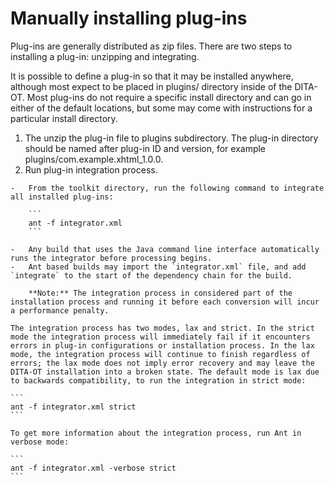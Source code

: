 # Manually installing plug-ins

Plug-ins are generally distributed as zip files. There are two steps to installing a plug-in: unzipping and integrating.

It is possible to define a plug-in so that it may be installed anywhere, although most expect to be placed in plugins/ directory inside of the DITA-OT. Most plug-ins do not require a specific install directory and can go in either of the default locations, but some may come with instructions for a particular install directory.

1.   The unzip the plug-in file to plugins subdirectory. The plug-in directory should be named after plug-in ID and version, for example plugins/com.example.xhtml\_1.0.0.
2.   Run plug-in integration process. 

    -   From the toolkit directory, run the following command to integrate all installed plug-ins:

        ```
        ant -f integrator.xml 
        ```

    -   Any build that uses the Java command line interface automatically runs the integrator before processing begins.
    -   Ant based builds may import the `integrator.xml` file, and add `integrate` to the start of the dependency chain for the build.

        **Note:** The integration process in considered part of the installation process and running it before each conversion will incur a performance penalty.

    The integration process has two modes, lax and strict. In the strict mode the integration process will immediately fail if it encounters errors in plug-in configurations or installation process. In the lax mode, the integration process will continue to finish regardless of errors; the lax mode does not imply error recovery and may leave the DITA-OT installation into a broken state. The default mode is lax due to backwards compatibility, to run the integration in strict mode:

    ```
    ant -f integrator.xml strict
    ```

    To get more information about the integration process, run Ant in verbose mode:

    ```
    ant -f integrator.xml -verbose strict
    ```



